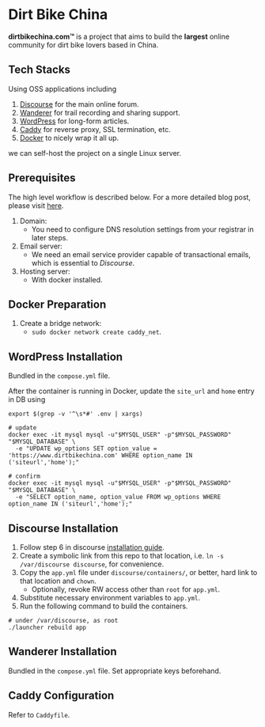 # Dirt Bike China

**dirtbikechina.com™** is a project that aims to build the **largest** online community for dirt bike lovers based in China.

## Tech Stacks

Using OSS applications including

1. [Discourse](https://www.discourse.org/) for the main online forum.
2. [Wanderer](https://wanderer.to/) for trail recording and sharing support.
3. [WordPress](https://wordpress.org/) for long-form articles.
4. [Caddy](https://caddyserver.com/) for reverse proxy, SSL termination, etc.
5. [Docker](https://www.docker.com/) to nicely wrap it all up.

we can self-host the project on a single Linux server.

## Prerequisites

The high level workflow is described below. For a more detailed blog post, please visit [here](https://calvin.dirtbikechina.com/blog/self-host-dirtbikechina-with-docker).

1. Domain:
    - You need to configure DNS resolution settings from your registrar in later steps.
2. Email server:
    - We need an email service provider capable of transactional emails, which is essential to *Discourse*.
3. Hosting server:
    - With docker installed.

## Docker Preparation

1. Create a bridge network:
    - `sudo docker network create caddy_net`.

## WordPress Installation

Bundled in the `compose.yml` file.

After the container is running in Docker, update the `site_url` and `home` entry in DB using

```shell
export $(grep -v '^\s*#' .env | xargs)

# update
docker exec -it mysql mysql -u"$MYSQL_USER" -p"$MYSQL_PASSWORD" "$MYSQL_DATABASE" \
  -e "UPDATE wp_options SET option_value = 'https://www.dirtbikechina.com' WHERE option_name IN ('siteurl','home');"

# confirm
docker exec -it mysql mysql -u"$MYSQL_USER" -p"$MYSQL_PASSWORD" "$MYSQL_DATABASE" \
  -e "SELECT option_name, option_value FROM wp_options WHERE option_name IN ('siteurl','home');"
```

## Discourse Installation

1. Follow step 6 in discourse [installation guide](https://github.com/discourse/discourse/blob/main/docs/INSTALL-cloud.md#6-install-discourse).
2. Create a symbolic link from this repo to that location, i.e. `ln -s /var/discourse discourse`, for convenience.
3. Copy the `app.yml` file under `discourse/containers/`, or better, hard link to that location and `chown`.
    - Optionally, revoke RW access other than `root` for `app.yml`.
4. Substitute necessary environment variables to `app.yml`.
5. Run the following command to build the containers.

```shell
# under /var/discourse, as root
./launcher rebuild app
```

## Wanderer Installation

Bundled in the `compose.yml` file. Set appropriate keys beforehand.

## Caddy Configuration

Refer to `Caddyfile`.
